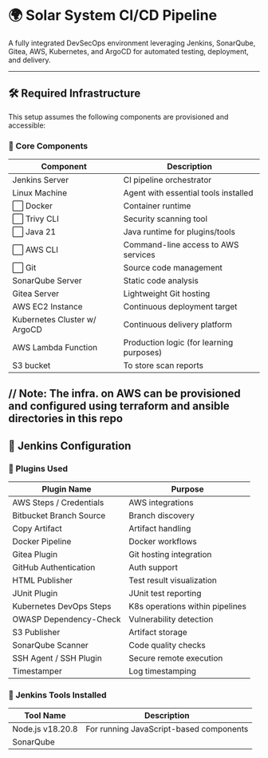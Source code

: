 # 🌍 Solar System CI/CD Pipeline

A fully integrated DevSecOps environment leveraging Jenkins, SonarQube, Gitea, AWS, Kubernetes, and ArgoCD for automated testing, deployment, and delivery.

---

## 🛠️ Required Infrastructure

This setup assumes the following components are provisioned and accessible:

### 🧩 Core Components

| Component                          | Description                                 |
|-----------------------------------|---------------------------------------------|
| Jenkins Server                    | CI pipeline orchestrator                    |
| Linux Machine                     | Agent with essential tools installed        |
| ⬜ Docker                         | Container runtime                           |
| ⬜ Trivy CLI                      | Security scanning tool                      |
| ⬜ Java 21                        | Java runtime for plugins/tools              |
| ⬜ AWS CLI                        | Command-line access to AWS services         |
| ⬜ Git                            | Source code management                      |
| SonarQube Server                 | Static code analysis                        |
| Gitea Server                     | Lightweight Git hosting                     |
| AWS EC2 Instance                 | Continuous deployment target                |
| Kubernetes Cluster w/ ArgoCD     | Continuous delivery platform                |
| AWS Lambda Function              | Production logic (for learning purposes)    |
| S3 bucket                        | To store scan reports

// Note: The infra. on AWS can be provisioned and configured using terraform and ansible directories in this repo
---

## 🔌 Jenkins Configuration

### 🔧 Plugins Used

| Plugin Name                          | Purpose                                |
|-------------------------------------|----------------------------------------|
| AWS Steps / Credentials             | AWS integrations                       |
| Bitbucket Branch Source             | Branch discovery                       |
| Copy Artifact                       | Artifact handling                      |
| Docker Pipeline                     | Docker workflows                       |
| Gitea Plugin                        | Git hosting integration                |
| GitHub Authentication               | Auth support                           |
| HTML Publisher                      | Test result visualization              |
| JUnit Plugin                        | JUnit test reporting                   |
| Kubernetes DevOps Steps             | K8s operations within pipelines        |
| OWASP Dependency-Check              | Vulnerability detection                |
| S3 Publisher                        | Artifact storage                       |
| SonarQube Scanner                   | Code quality checks                    |
| SSH Agent / SSH Plugin              | Secure remote execution                |
| Timestamper                         | Log timestamping                       |

### 🧰 Jenkins Tools Installed

| Tool Name                  | Description                                |
|---------------------------|--------------------------------------------|
| Node.js v18.20.8          | For running JavaScript-based components    |
| SonarQube
